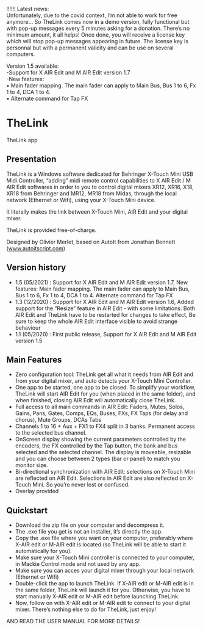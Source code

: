 !!!!!! Latest news: \
Unfortunately, due to the covid context, I’m not able to work for free anymore...
So TheLink comes now in a demo version, fully functional but with pop-up messages every 5 minutes asking for a donation.
There’s no minimum amount, it all helps!
Once done, you will receive a license key which will stop pop-up messages appearing in future.
The license key is personnal but with a permanent validity and can be use on several computers.

Version 1.5 available: \
-Support for X AIR Edit and M AIR Edit version 1.7 \
-New features: \
 • Main fader mapping. The main fader can apply to Main Bus, Bus 1 to 6, Fx 1 to 4, DCA 1 to 4. \
 • Alternate command for Tap FX


# TheLink
TheLink app

## Presentation
TheLink is a Windows software dedicated for Behringer X-Touch Mini USB Midi Controller,
“adding” midi remote control capabilities to X AIR Edit / M AIR Edit softwares in order to you to
control digital mixers XR12, XR16, X18, XR18 from Behringer and MR12, MR18 from Midas,
through the local network (Ethernet or Wifi), using your X-Touch Mini device.  

It literally makes the link between X-Touch Mini, AIR Edit and your digital mixer.

TheLink is provided free-of-charge.

Designed by Olivier Merlet, based on AutoIt from Jonathan Bennett (www.autoitscript.com)

## Version history
- 1.5 (05/2021) : Support for X AIR Edit and M AIR Edit version 1.7, New features: Main fader mapping. The main fader can apply to Main Bus, Bus 1 to 6, Fx 1 to 4, DCA 1 to 4. Alternate command for Tap FX
- 1.3 (12/2020) : Support for X AIR Edit and M AIR Edit version 1.6,
Added support for the “Resize” feature in AIR Edit - with some limitations:
Both AIR Edit and TheLink have to be restarted for changes to take effect, Be sure to keep the whole AIR Edit interface visible to avoid strange behaviour 
- 1.1 (05/2020) : First public release, Support for X AIR Edit and M AIR Edit version 1.5

## Main Features
- Zero configuration tool: TheLink get all what it needs from AIR Edit and from your digital mixer, and
auto detects your X-Touch Mini Controller.
- One app to be started, one app to be closed. To simplify your workflow, TheLink will start AIR Edit
for you (when placed in the same folder), and when finished, closing AIR Edit will automatically
close TheLink.
- Full access to all main commands in AIR Edit: Faders, Mutes, Solos, Gains, Pans, Gates, Comps, EQs,
Buses, FXs, FX Taps (for delay and chorus), Mute Groups, DCAs Tabs
- Channels 1 to 16 + Aux + FX1 to FX4 split in 3 banks. Permanent access to the selected bus channel.
- OnScreen display showing the current parameters controlled by the encoders, the FX controlled by
the Tap button, the bank and bus selected and the selected channel. The display is moveable,
resizable and you can choose between 2 types (bar or panel) to match you monitor size.
- Bi-directional synchronization with AIR Edit: selections on X-Touch Mini are reflected on AIR Edit.
Selections in AIR Edit are also reflected on X-Touch Mini. So you’re never lost or confused.
- Overlay provided

## Quickstart
- Download the zip file on your computer and decompress it.
- The .exe file you get is not an installer, it’s directly the app.
- Copy the .exe file where you want on your computer, preferably where X-AIR edit or M-AIR edit is
located (so TheLink will be able to start it automatically for you).
- Make sure your X-Touch Mini controller is connected to your computer, in Mackie Control mode
and not used by any app.
- Make sure you can acces your digital mixer through your local network (Ethernet or Wifi)
- Double-click the app to launch TheLink. If X-AIR edit or M-AIR edit is in the same folder, TheLink will
launch it for you. Otherwise, you have to start manually X-AIR edit or M-AIR edit before launching
TheLink.
- Now, follow on with X-AIR edit or M-AIR edit to connect to your digital mixer. There’s nothing else to
do for TheLink, just enjoy!

AND READ THE USER MANUAL FOR MORE DETAILS!
